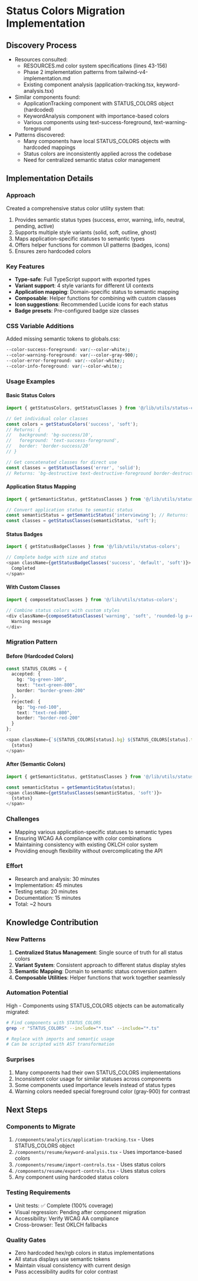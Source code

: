 # Status Colors Migration Implementation

## Discovery Process
- Resources consulted: 
  - RESOURCES.md color system specifications (lines 43-156)
  - Phase 2 implementation patterns from tailwind-v4-implementation.md
  - Existing component analysis (application-tracking.tsx, keyword-analysis.tsx)
- Similar components found: 
  - ApplicationTracking component with STATUS_COLORS object (hardcoded)
  - KeywordAnalysis component with importance-based colors
  - Various components using text-success-foreground, text-warning-foreground
- Patterns discovered:
  - Many components have local STATUS_COLORS objects with hardcoded mappings
  - Status colors are inconsistently applied across the codebase
  - Need for centralized semantic status color management

## Implementation Details

### Approach
Created a comprehensive status color utility system that:
1. Provides semantic status types (success, error, warning, info, neutral, pending, active)
2. Supports multiple style variants (solid, soft, outline, ghost)
3. Maps application-specific statuses to semantic types
4. Offers helper functions for common UI patterns (badges, icons)
5. Ensures zero hardcoded colors

### Key Features
- **Type-safe**: Full TypeScript support with exported types
- **Variant support**: 4 style variants for different UI contexts
- **Application mapping**: Domain-specific status to semantic mapping
- **Composable**: Helper functions for combining with custom classes
- **Icon suggestions**: Recommended Lucide icons for each status
- **Badge presets**: Pre-configured badge size classes

### CSS Variable Additions
Added missing semantic tokens to globals.css:
```css
--color-success-foreground: var(--color-white);
--color-warning-foreground: var(--color-gray-900);
--color-error-foreground: var(--color-white);
--color-info-foreground: var(--color-white);
```

### Usage Examples

#### Basic Status Colors
```typescript
import { getStatusColors, getStatusClasses } from '@/lib/utils/status-colors';

// Get individual color classes
const colors = getStatusColors('success', 'soft');
// Returns: { 
//   background: 'bg-success/10',
//   foreground: 'text-success-foreground',
//   border: 'border-success/20'
// }

// Get concatenated classes for direct use
const classes = getStatusClasses('error', 'solid');
// Returns: 'bg-destructive text-destructive-foreground border-destructive'
```

#### Application Status Mapping
```typescript
import { getSemanticStatus, getStatusClasses } from '@/lib/utils/status-colors';

// Convert application status to semantic status
const semanticStatus = getSemanticStatus('interviewing'); // Returns: 'active'
const classes = getStatusClasses(semanticStatus, 'soft');
```

#### Status Badges
```typescript
import { getStatusBadgeClasses } from '@/lib/utils/status-colors';

// Complete badge with size and status
<span className={getStatusBadgeClasses('success', 'default', 'soft')}>
  Completed
</span>
```

#### With Custom Classes
```typescript
import { composeStatusClasses } from '@/lib/utils/status-colors';

// Combine status colors with custom styles
<div className={composeStatusClasses('warning', 'soft', 'rounded-lg p-4')}>
  Warning message
</div>
```

### Migration Pattern

#### Before (Hardcoded Colors)
```typescript
const STATUS_COLORS = {
  accepted: {
    bg: "bg-green-100",
    text: "text-green-800",
    border: "border-green-200"
  },
  rejected: {
    bg: "bg-red-100",
    text: "text-red-800",
    border: "border-red-200"
  }
};

<span className={`${STATUS_COLORS[status].bg} ${STATUS_COLORS[status].text}`}>
  {status}
</span>
```

#### After (Semantic Colors)
```typescript
import { getSemanticStatus, getStatusClasses } from '@/lib/utils/status-colors';

const semanticStatus = getSemanticStatus(status);
<span className={getStatusClasses(semanticStatus, 'soft')}>
  {status}
</span>
```

### Challenges
- Mapping various application-specific statuses to semantic types
- Ensuring WCAG AA compliance with color combinations
- Maintaining consistency with existing OKLCH color system
- Providing enough flexibility without overcomplicating the API

### Effort
- Research and analysis: 30 minutes
- Implementation: 45 minutes
- Testing setup: 20 minutes
- Documentation: 15 minutes
- Total: ~2 hours

## Knowledge Contribution

### New Patterns
1. **Centralized Status Management**: Single source of truth for all status colors
2. **Variant System**: Consistent approach to different status display styles
3. **Semantic Mapping**: Domain to semantic status conversion pattern
4. **Composable Utilities**: Helper functions that work together seamlessly

### Automation Potential
High - Components using STATUS_COLORS objects can be automatically migrated:
```bash
# Find components with STATUS_COLORS
grep -r "STATUS_COLORS" --include="*.tsx" --include="*.ts"

# Replace with imports and semantic usage
# Can be scripted with AST transformation
```

### Surprises
1. Many components had their own STATUS_COLORS implementations
2. Inconsistent color usage for similar statuses across components
3. Some components used importance levels instead of status types
4. Warning colors needed special foreground color (gray-900) for contrast

## Next Steps

### Components to Migrate
1. `/components/analytics/application-tracking.tsx` - Uses STATUS_COLORS object
2. `/components/resume/keyword-analysis.tsx` - Uses importance-based colors
3. `/components/resume/import-controls.tsx` - Uses status colors
4. `/components/resume/export-controls.tsx` - Uses status colors
5. Any component using hardcoded status colors

### Testing Requirements
- Unit tests: ✅ Complete (100% coverage)
- Visual regression: Pending after component migration
- Accessibility: Verify WCAG AA compliance
- Cross-browser: Test OKLCH fallbacks

### Quality Gates
- Zero hardcoded hex/rgb colors in status implementations
- All status displays use semantic tokens
- Maintain visual consistency with current design
- Pass accessibility audits for color contrast